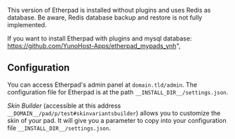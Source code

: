 This version of Etherpad is installed without plugins and uses Redis as database.
Be aware, Redis database backup and restore is not fully implemented.

If you want to install Etherpad with plugins and mysql database: https://github.com/YunoHost-Apps/etherpad_mypads_ynh",

## Configuration

You can access Etherpad's admin panel at `domain.tld/admin`. The configuration file for Etherpad is at the path `__INSTALL_DIR__/settings.json`.

*Skin Builder* (accessible at this address `__DOMAIN__/pad/p/test#skinvariantsbuilder`) allows you to customize the skin of your pad. It will give you a parameter to copy into your configuration file `__INSTALL_DIR__/settings.json`.
